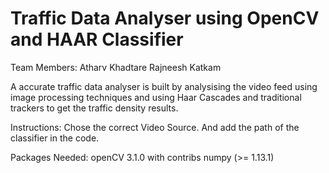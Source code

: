 # Traffic Data Analyser using OpenCV and HAAR Classifier

Team Members:
Atharv Khadtare
Rajneesh Katkam

A accurate traffic data analyser is built by analysising the video feed using image processing techniques and using Haar Cascades and traditional trackers to get the traffic density results.

Instructions: 
Chose the correct Video Source.
And add the path of the classifier in the code.

Packages Needed:
openCV 3.1.0 with contribs
numpy (>= 1.13.1)
